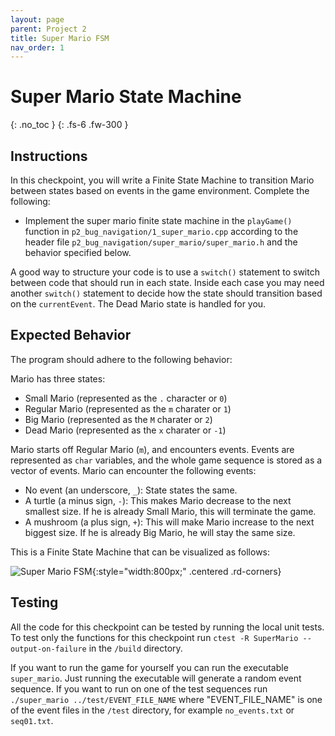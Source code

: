 ```yaml
---
layout: page
parent: Project 2
title: Super Mario FSM
nav_order: 1
---
```


# Super Mario State Machine
{: .no_toc }
{: .fs-6 .fw-300 }

## Instructions

In this checkpoint, you will write a Finite State Machine to transition Mario between states based on events in the game environment. Complete the following:

- Implement the super mario finite state machine in the ```playGame()``` function in ```p2_bug_navigation/1_super_mario.cpp``` according to the header file ```p2_bug_navigation/super_mario/super_mario.h``` and the behavior specified below.

A good way to structure your code is to use a ```switch()``` statement to switch between code that should run in each state. Inside each case you may need another ```switch()``` statement to decide how the state should transition based on the ```currentEvent```. The Dead Mario state is handled for you.

## Expected Behavior

The program should adhere to the following behavior:

Mario has three states:
* Small Mario (represented as the `.` character or `0`)
* Regular Mario (represented as the `m` charater or `1`)
* Big Mario (represented as the `M` charater or `2`)
* Dead Mario (represented as the `x` charater or `-1`)

Mario starts off Regular Mario (`m`), and encounters events. Events are represented as `char` variables, and the whole game sequence is stored as a vector of events. Mario can encounter the following events:
* No event (an underscore, `_`): State states the same.
* A turtle (a minus sign, `-`): This makes Mario decrease to the next smallest size. If he is already Small Mario, this will terminate the game.
* A mushroom (a plus sign, `+`): This will make Mario increase to the next biggest size. If he is already Big Mario, he will stay the same size.

This is a Finite State Machine that can be visualized as follows:

![Super Mario FSM](https://robotics102.org/um-f24/assets/images/p2/super_mario_fsm.jpg){:style="width:800px;" .centered .rd-corners}

## Testing

All the code for this checkpoint can be tested by running the local unit tests. To test only the functions for this checkpoint run ```ctest -R SuperMario --output-on-failure``` in the ```/build``` directory.

If you want to run the game for yourself you can run the executable ```super_mario```. Just running the executable will generate a random event sequence. If you want to run on one of the test sequences run ```./super_mario ../test/EVENT_FILE_NAME``` where "EVENT_FILE_NAME" is one of the event files in the ```/test``` directory, for example ```no_events.txt``` or ```seq01.txt```.
